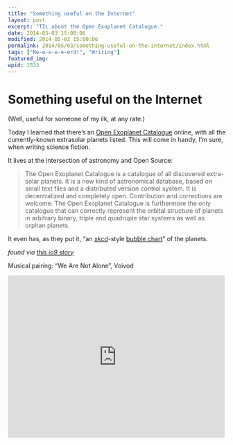 ```yaml
---
title: "Something useful on the Internet"
layout: post
excerpt: "TIL about the Open Exoplanet Catalogue."
date: 2014-05-03 15:00:06
modified: 2014-05-03 15:00:06
permalink: 2014/05/03/something-useful-on-the-internet/index.html
tags: ["Ne-e-e-e-e-erd!", "Writing"]
featured_img: 
wpid: 1533
---
```


# Something useful on the Internet

(Well, useful for someone of my ilk, at any rate.)

Today I learned that there’s an [Open Exoplanet Catalogue](http://www.openexoplanetcatalogue.com/) online, with all the currently-known extrasolar planets listed. This will come in handy, I’m sure, when writing science fiction.

It lives at the intersection of astronomy and Open Source:

> The Open Exoplanet Catalogue is a catalogue of all discovered extra-solar planets. It is a new kind of astronomical database, based on small text files and a distributed version control system. It is decentralized and completely open. Contribution and corrections are welcome. The Open Exoplanet Catalogue is furthermore the only catalogue that can correctly represent the orbital structure of planets in arbitrary binary, triple and quadruple star systems as well as orphan planets.

It even has, as they put it, “an [xkcd](http://xkcd.com/1071/)-style [bubble chart](http://www.openexoplanetcatalogue.com/bubblechart.html)” of the planets.

*found via [this io9 story](http://io9.com/soar-through-a-swarm-of-every-exoplanet-discovered-to-d-1570570066)*

Musical pairing: “We Are Not Alone”, Voivod

<iframe allow="accelerometer; autoplay; clipboard-write; encrypted-media; gyroscope; picture-in-picture; web-share" allowfullscreen="" frameborder="0" height="375" loading="lazy" src="https://www.youtube.com/embed/nFs5nqPX3OA?feature=oembed" title="We Are Not Alone - Voivod" width="500"></iframe>